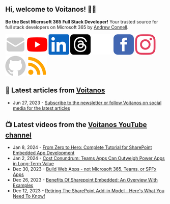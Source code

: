 ## Hi, welcome to Voitanos! 👋🏼

**Be the Best Microsoft 365 Full Stack Developer!** Your trusted source for full stack developers on Microsoft 365 by [Andrew Connell](https://www.voitanos.io/pages/about-andrew).

[![](https://raw.githubusercontent.com/Voitanos/.github/main/images/mail.svg)](https://www.voitanos.io/newsletter) [![](https://raw.githubusercontent.com/Voitanos/.github/main/images/youtube.svg)](http://voitanos.social/youtube) [![](https://raw.githubusercontent.com/Voitanos/.github/main/images/linkedin.svg)](http://voitanos.social/linkedin) [![](https://raw.githubusercontent.com/Voitanos/.github/main/images/threads.svg)](http://voitanos.social/threads) [![](https://raw.githubusercontent.com/Voitanos/.github/main/images/twitter.svg)](http://voitanos.social/twitter) [![](https://raw.githubusercontent.com/Voitanos/.github/main/images/facebook.svg)](http://voitanos.social/facebook) [![](https://raw.githubusercontent.com/Voitanos/.github/main/images/instagram.svg)](http://voitanos.social/instagram) [![](https://raw.githubusercontent.com/Voitanos/.github/main/images/github.svg)](http://voitanos.social/github) [![](https://raw.githubusercontent.com/Voitanos/.github/main/images/rss.svg)](https://www.voitanos.io/blog)

## 📙 Latest articles from [Voitanos](https://www.voitanos.io/blog)
<!-- VOITANOSBLOG-POST-LIST:START -->
- Jun 27, 2023 - [Subscribe to the newsletter or follow Voitanos on social media for the latest articles](https://www.voitanos.io/newsletter)<!-- VOITANOSBLOG-POST-LIST:END -->

## 📺 Latest videos from the [Voitanos YouTube channel](https://www.youtube.com/voitanosio)
<!-- VOITANOSYOUTUBE-POST-LIST:START -->
- Jan 8, 2024 - [From Zero to Hero: Complete Tutorial for SharePoint Embedded App Development](https://www.youtube.com/watch?v=GbHX4ZEe5UY)
- Jan 2, 2024 - [Cost Conundrum: Teams Apps Can Outweigh Power Apps in Long-Term Value](https://www.youtube.com/watch?v=SnsXlFALFEY)
- Dec 30, 2023 - [Build Web Apps - not Microsoft 365, Teams, or SPFx Apps](https://www.youtube.com/watch?v=UfKhezxq7VY)
- Dec 26, 2023 - [Benefits Of Sharepoint Embedded: An Overview With Examples](https://www.youtube.com/watch?v=gEU8NxNWLCI)
- Dec 12, 2023 - [Retiring The SharePoint Add-in Model - Here&#39;s What You Need To Know!](https://www.youtube.com/watch?v=MguYAPaCjdE)<!-- VOITANOSYOUTUBE-POST-LIST:END -->
